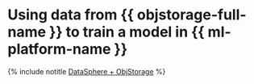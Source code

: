 # Using data from {{ objstorage-full-name }} to train a model in {{ ml-platform-name }}

{% include notitle [DataSphere + ObjStorage](../../_tutorials/ml-ai/s3-to-datasphere.md) %}